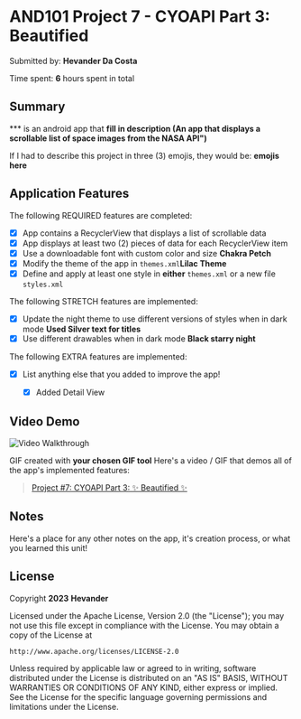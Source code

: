 <!-- (This is a comment) INSTRUCTIONS: Go through this page and fill out any **bolded** entries with their correct values.-->

# AND101 Project 7 - CYOAPI Part 3: Beautified

Submitted by: **Hevander Da Costa**

Time spent: **6** hours spent in total

## Summary

*** is an android app that **fill in description (An app that displays a scrollable list of space images from the NASA API")**

If I had to describe this project in three (3) emojis, they would be: **emojis here**

## Application Features

<!-- (This is a comment) Please be sure to change the [ ] to [x] for any features you completed.  If a feature is not checked [x], you might miss the points for that item! -->

The following REQUIRED features are completed:

- [X] App contains a RecyclerView that displays a list of scrollable data
- [X] App displays at least two (2) pieces of data for each RecyclerView item
- [X] Use a downloadable font with custom color and size **Chakra Petch**
- [X] Modify the theme of the app in `themes.xml`**Lilac Theme**
- [X] Define and apply at least one style in **either** `themes.xml` or a new file `styles.xml`

The following STRETCH features are implemented:

- [x] Update the night theme to use different versions of styles when in dark mode **Used Silver text for titles**
- [x] Use different drawables when in dark mode  **Black starry night**

The following EXTRA features are implemented:

- [x] List anything else that you added to improve the app!
    -[x] Added Detail View


## Video Demo



<img src='https://i.imgur.com/lh1IA54.gif' title='Video Walkthrough' width='' alt='Video Walkthrough' />

GIF created with **your chosen GIF tool**
Here's a video / GIF that demos all of the app's implemented features:
<blockquote class="imgur-embed-pub" lang="en" data-id="a/Nl9gIM8"  ><a href="//imgur.com/a/Nl9gIM8">Project #7: CYOAPI Part 3: ✨ Beautified ✨</a></blockquote>

<!-- Recommended tools:
- [Kap](https://getkap.co/) for macOS
- [ScreenToGif](https://www.screentogif.com/) for Windows
- [peek](https://github.com/phw/peek) for Linux. -->

## Notes

Here's a place for any other notes on the app, it's creation process, or what you learned this unit!
## License

Copyright **2023** **Hevander**

Licensed under the Apache License, Version 2.0 (the "License");
you may not use this file except in compliance with the License.
You may obtain a copy of the License at

    http://www.apache.org/licenses/LICENSE-2.0

Unless required by applicable law or agreed to in writing, software
distributed under the License is distributed on an "AS IS" BASIS,
WITHOUT WARRANTIES OR CONDITIONS OF ANY KIND, either express or implied.
See the License for the specific language governing permissions and
limitations under the License.
